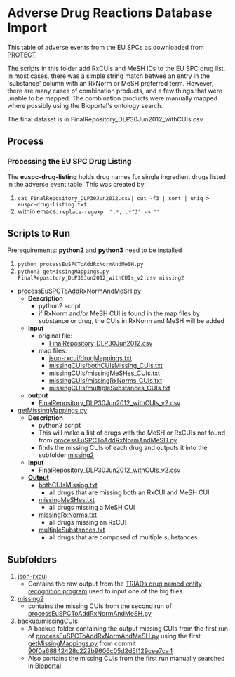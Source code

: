 Adverse Drug Reactions Database Import 
=======================================

This table of adverse events from the EU SPCs as downloaded from [PROTECT](http://www.imi-protect.eu/adverseDrugReactions.shtml)

The scripts in this folder add RxCUIs and MeSH IDs to the EU SPC drug list. In most cases, there was a simple string match betwee an entry in the 'substance' column with an RxNorm or MeSH preferred term. However, there are many cases of combination products, and a few things that were unable to be mapped. The combination products were manually mapped where possibly using the Bioportal's ontology search. 

The final dataset is in FinalRepository_DLP30Jun2012_withCUIs.csv


## Process

### Processing the EU SPC Drug Listing

The **euspc-drug-listing** holds drug names for single ingredient drugs
listed in the adverse event table. This was created by:

1. `cat FinalRepository_DLP30Jun2012.csv| cut -f3 | sort | uniq > euspc-drug-listing.txt`
2. within emacs:
`replace-regexp  ".*, .*^J" -> ""`



## Scripts to Run

Prerequirements: **python2** and **python3** need to be installed

1. `python processEuSPCToAddRxNormAndMeSH.py`
2. `python3 getMissingMappings.py FinalRepository_DLP30Jun2012_withCUIs_v2.csv missing2`


- [processEuSPCToAddRxNormAndMeSH.py](https://github.com/OHDSI/KnowledgeBase/blob/master/EuSPC/processEuSPCToAddRxNormAndMeSH.py)
	- **Description**
		- python2 script
		- if RxNorm and/or MeSH CUI is found in the map files by substance or drug, the CUIs in RxNorm and MeSH will be added 
	- **Input**
		- original file:
			- [FinalRepository_DLP30Jun2012.csv](https://github.com/OHDSI/KnowledgeBase/blob/master/EuSPC/FinalRepository_DLP30Jun2012.csv)
		- map files:
			- [json-rxcui/drugMappings.txt](https://github.com/OHDSI/KnowledgeBase/blob/master/EuSPC/json-rxcui/drugMappings.txt)
			- [missingCUIs/bothCUIsMissing_CUIs.txt](https://github.com/OHDSI/KnowledgeBase/blob/master/EuSPC/missingCUIs/bothCUIsMissing_CUIs.txt)
			- [missingCUIs/missingMeSHes_CUIs.txt](https://github.com/OHDSI/KnowledgeBase/blob/master/EuSPC/missingCUIs/missingMeSHes_CUIs.txt)
			- [missingCUIs/missingRxNorms_CUIs.txt](https://github.com/OHDSI/KnowledgeBase/blob/master/EuSPC/missingCUIs/missingRxNorms_CUIs.txt)
			- [missingCUIs/multipleSubstances_CUIs.txt](https://github.com/OHDSI/KnowledgeBase/blob/master/EuSPC/missingCUIs/multipleSubstances_CUIs.txt)
	- **output**
		- [FinalRepository_DLP30Jun2012_withCUIs_v2.csv](https://github.com/OHDSI/KnowledgeBase/blob/master/EuSPC/FinalRepository_DLP30Jun2012_withCUIs_v2.csv)
- [getMissingMappings.py](https://github.com/OHDSI/KnowledgeBase/blob/master/EuSPC/getMissingMappings.py)
	- **Description**
		- python3 script
		- This will make a list of drugs with the MeSH or RxCUIs not found from [processEuSPCToAddRxNormAndMeSH.py](https://github.com/OHDSI/KnowledgeBase/blob/master/EuSPC/processEuSPCToAddRxNormAndMeSH.py)
		- finds the missing CUIs of each drug and outputs it into the subfolder [missing2](https://github.com/OHDSI/KnowledgeBase/tree/master/EuSPC/missing2)
	- **Input**
		- [FinalRepository_DLP30Jun2012_withCUIs_v2.csv](https://github.com/OHDSI/KnowledgeBase/blob/master/EuSPC/FinalRepository_DLP30Jun2012_withCUIs_v2.csv)
	- **[Output](https://github.com/OHDSI/KnowledgeBase/tree/master/EuSPC/missing2)**
		- [bothCUIsMissing.txt](https://github.com/OHDSI/KnowledgeBase/blob/master/EuSPC/missing2/bothCUIsMissing.txt)
			- all drugs that are missing both an RxCUI and MeSH CUI
		- [missingMeSHes.txt](https://github.com/OHDSI/KnowledgeBase/blob/master/EuSPC/missing2/missingMeSHes.txt)
			- all drugs missing a MeSH CUI
		- [missingRxNorms.txt](https://github.com/OHDSI/KnowledgeBase/blob/master/EuSPC/missing2/missingRxNorms.txt)
			- all drugs missing an RxCUI
		- [multipleSubstances.txt](https://github.com/OHDSI/KnowledgeBase/blob/master/EuSPC/missing2/multipleSubstances.txt)
			- all drugs that are composed of multiple substances


## Subfolders
1. [json-rxcui](https://github.com/OHDSI/KnowledgeBase/tree/master/EuSPC/json-rxcui)
	- Contains the raw output from the [TRIADs drug named entity recognition program](https://swat-4-med-safety.googlecode.com/svn/trunk/u-of-pitt-SPL-drug-NER) used to input one of the big files.
2. [missing2](https://github.com/OHDSI/KnowledgeBase/tree/master/EuSPC/missing2)
	- contains the missing CUIs from the second run of [processEuSPCToAddRxNormAndMeSH.py](https://github.com/OHDSI/KnowledgeBase/blob/master/EuSPC/processEuSPCToAddRxNormAndMeSH.py)
3. [backup/missingCUIs](https://github.com/OHDSI/KnowledgeBase/tree/master/EuSPC/backup/missingCUIs)
	- A backup folder containing the output missing CUIs from the first run of [processEuSPCToAddRxNormAndMeSH.py](https://github.com/OHDSI/KnowledgeBase/blob/d2af5e16c2b6f05d59664b93457f90f90da83dea/EuSPC/processEuSPCToAddRxNormAndMeSH.py) using the first [getMissingMappings.py](https://github.com/OHDSI/KnowledgeBase/blob/d933222eca84247c7dcbcc03d203141fb3d98198/EuSPC/getMissingMappings.py) from commit [90f0a68842428c222b9606c05d2d5f129cee7ca4](https://github.com/OHDSI/KnowledgeBase/commit/90f0a68842428c222b9606c05d2d5f129cee7ca4)
	- Also contains the missing CUIs from the first run manually searched in [Bioportal](http://bioportal.bioontology.org/search?opt=advanced)


